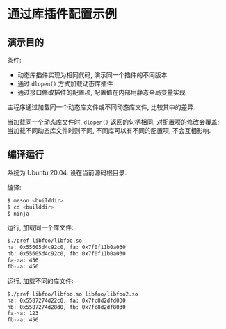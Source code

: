 # 通过库插件配置示例

## 演示目的

条件:
- 动态库插件实现为相同代码, 演示同一个插件的不同版本
- 通过 `dlopen()` 方式加载动态库插件
- 通过接口修改插件的配置项, 配置值在内部用静态全局变量实现

主程序通过加载同一个动态库文件或不同动态库文件, 比较其中的差异.

当加载同一个动态库文件时, `dlopen()` 返回的句柄相同, 对配置项的修改会覆盖; 当加载不同动态库文件时则不同, 不同库可以有不同的配置项, 不会互相影响.

## 编译运行

系统为 Ubuntu 20.04. 设在当前源码根目录.

编译:
```bash
$ meson <builddir>
$ cd <builddir>
$ ninja
```

运行, 加载同一个库文件:
```bash
$./pref libfoo/libfoo.so
ha: 0x55605d4c92c0, fa: 0x7f0f11b0a030
hb: 0x55605d4c92c0, fb: 0x7f0f11b0a030
fa->a: 456
fb->a: 456
```

运行, 加载不同的库文件:
```bash
$./pref libfoo/libfoo.so libfoo/libfoo2.so
ha: 0x5587274d22c0, fa: 0x7fc8d2dfd030
hb: 0x5587274d28d0, fb: 0x7fc8d2df8030
fa->a: 123
fb->a: 456
```